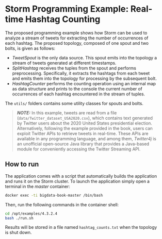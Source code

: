 # Storm Programming Example: Real-time Hashtag Counting

The proposed programming example shows how Storm can be used to
analyze a stream of tweets for extracting the number of occurrences
of each hashtag. The proposed topology, composed of one spout and
two bolts, is given as follows:

- *TweetSpout* is the only data source. This spout emits into the topology a stream of tweets generated at different timestamps. 
- *SplitHashtag* receives the tuples from the spout and performs preprocessing.
Specifically, it extracts the hashtags from each tweet
and emits them into the topology for processing by the subsequent
bolt.
- *HashtagCounter* performs the counting operation using an internal
map as data structure and prints to the console the current number
of occurrences of each hashtag encountered in the stream of tuples.


The ```utils/``` folders contains some utility classes for spouts and bolts. 

> **_NOTE:_**  In this example, tweets are read from a file (```data/Twitter_dataset_USA2020.csv```), which contains text generated by Twitter users about the 2020 United States presidential election. Alternatively, following the example provided in the book, users can exploit Twitter APIs to retrieve tweets in real-time. These APIs are available in any programming language, and among them, *Twitter4j* is an unofficial open-source Java library that provides a Java-based module for conveniently accessing the Twitter Streaming API.

## How to run

The application comes with a script that automatically builds the
application and runs it on the Storm cluster.
To launch the application simply open a terminal in the _master_ container:

```bash
docker exec -ti bigdata-book-master /bin/bash
```

Then, run the following commands in the container shell:
```bash
cd /opt/examples/4.3.2.4
bash ./run.sh
```

Results will be stored in a file named ```hashtag_counts.txt``` when the topology is shut down.

